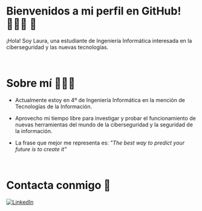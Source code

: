 # Bienvenidos a mi perfil en GitHub! 👩🏻‍🎓 :rocket:

¡Hola! Soy Laura, una estudiante de Ingeniería Informática interesada en la ciberseguridad y las nuevas tecnologías. 

<br>

# Sobre mí 👩🏻‍💻

- Actualmente estoy en 4º de Ingeniería Informática en la mención de Tecnologías de la Información.
- Aprovecho mi tiempo libre para investigar y probar el funcionamiento de nuevas herramientas del mundo de la ciberseguridad y la seguridad de la información.
  
- La frase que mejor me representa es: *"The best way to predict your future is to create it"*

<br>


# Contacta conmigo 📩

[![LinkedIn](https://img.shields.io/badge/LINKEDIN-Laura_Bezanilla-1877F2?style=for-the-badge&amp;logo=linkedin&amp;logoColor=white&amp;labelColor=101010)](http://www.linkedin.com/in/laura-bezanilla-matell%C3%A1n)



<!--
**LauraxBM/LauraxBM** is a ✨ _special_ ✨ repository because its `README.md` (this file) appears on your GitHub profile.

Here are some ideas to get you started:

- 🔭 I’m currently working on ...
- 🌱 I’m currently learning ...
- 👯 I’m looking to collaborate on ...
- 🤔 I’m looking for help with ...
- 💬 Ask me about ...
- 📫 How to reach me: ...
- 😄 Pronouns: ...
- ⚡ Fun fact: ...
-->
